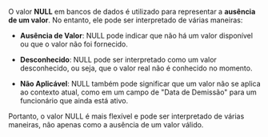 
O valor **NULL** em bancos de dados é utilizado para representar a **ausência de um valor**. No entanto, ele pode ser interpretado de várias maneiras:

- **Ausência de Valor**: NULL pode indicar que não há um valor disponível ou que o valor não foi fornecido.
    
- **Desconhecido**: NULL pode ser interpretado como um valor desconhecido, ou seja, que o valor real não é conhecido no momento.
    
- **Não Aplicável**: NULL também pode significar que um valor não se aplica ao contexto atual, como em um campo de "Data de Demissão" para um funcionário que ainda está ativo.
    

Portanto, o valor NULL é mais flexível e pode ser interpretado de várias maneiras, não apenas como a ausência de um valor válido.
